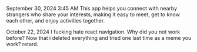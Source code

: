 September 30, 2024 3:45 AM 
This app helps you connect with nearby strangers who share your interests, making it easy to meet, get to know each other, and enjoy activities together.

October 22, 2024
I fucking hate react navigation. Why did you not work before? Now that i deleted everything and tried one last time as a meme you work? retard.